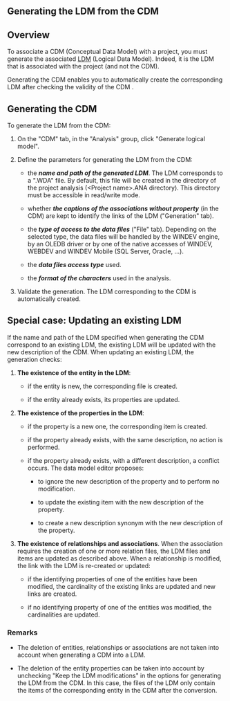 


## Generating the LDM from the CDM
			



<a name="NOTE1"></a>
<a name="NOTE1_1"></a>


## Overview
<a name="overview_ELTTEXTE000127"></a>
To associate a CDM (Conceptual Data Model) with a project, you must generate the associated [LDM](../Editeurs/2011011.md) (Logical Data Model). Indeed, it is the LDM that is associated with the project (and not the CDM).

Generating the CDM enables you to automatically create the corresponding LDM after checking the validity of the CDM .

<a name="NOTE2"></a>
<a name="NOTE2_1"></a>


## Generating the CDM
<a name="generating_the_cdm_ELTTEXTE000151"></a>
To generate the LDM from the CDM:

1. On the "CDM" tab, in the "Analysis" group, click "Generate logical model".

2. Define the parameters for generating the LDM from the CDM:

	- the ***name and path of the generated LDM***. The LDM corresponds to a ".WDA" file. By default, this file will be created in the directory of the project analysis (&lt;Project name&gt;.ANA directory). This directory must be accessible in read/write mode.

	- whether ***the captions of the associations without property*** (in the CDM) are kept to identify the links of the LDM ("Generation" tab).

	- the ***type of access to the data files*** ("File" tab). Depending on the selected type, the data files will be handled by the WINDEV engine, by an OLEDB driver or by one of the native accesses of WINDEV, WEBDEV and WINDEV Mobile (SQL Server, Oracle, ...).

	- the ***data files access type*** used.

	- the ***format of the characters*** used in the analysis.




3. Validate the generation. The LDM corresponding to the CDM is automatically created.




<a name="NOTE3"></a>
<a name="NOTE3_1"></a>


## Special case: Updating an existing LDM
<a name="special_case_updating_existing_ldm_ELTTEXTE000175"></a>
If the name and path of the LDM specified when generating the CDM correspond to an existing LDM, the existing LDM will be updated with the new description of the CDM.
When updating an existing LDM, the generation checks:

1. **The existence of the entity in the LDM**:

	- if the entity is new, the corresponding file is created.

	- if the entity already exists, its properties are updated.




2. **The existence of the properties in the LDM**:

	- if the property is a new one, the corresponding item is created.

	- if the property already exists, with the same description, no action is performed.

	- if the property already exists, with a different description, a conflict occurs. The data model editor proposes:

		- to ignore the new description of the property and to perform no modification.

		- to update the existing item with the new description of the property.

		- to create a new description synonym with the new description of the property.




3. **The existence of relationships and associations**. When the association requires the creation of one or more relation files, the LDM files and items are updated as described above. When a relationship is modified, the link with the LDM is re-created or updated:

	- if the identifying properties of one of the entities have been modified, the cardinality of the existing links are updated and new links are created.

	- if no identifying property of one of the entities was modified, the cardinalities are updated.






<a name="NOTE3_2"></a>


### Remarks
<a name="remarks_ELTPARAGRAPHE000077"></a>

- The deletion of entities, relationships or associations are not taken into account when generating a CDM into a LDM.

- The deletion of the entity properties can be taken into account by unchecking "Keep the LDM modifications" in the options for generating the LDM from the CDM. In this case, the files of the LDM only contain the items of the corresponding entity in the CDM after the conversion.





